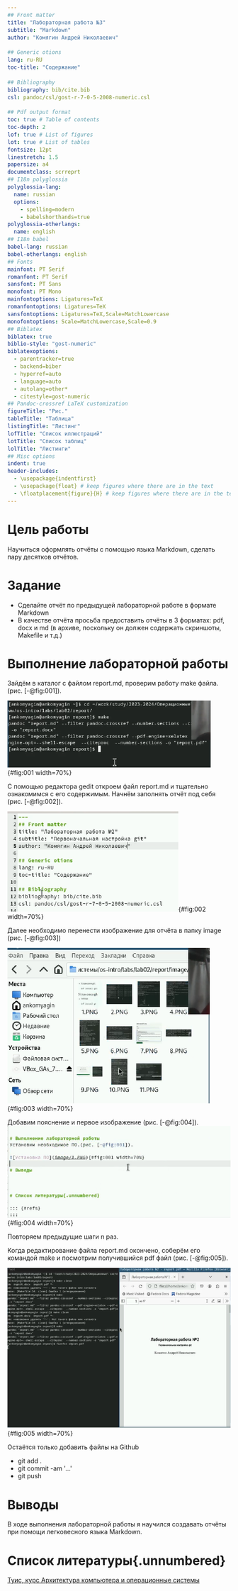 ```yaml
---
## Front matter
title: "Лабораторная работа №3"
subtitle: "Markdown"
author: "Комягин Андрей Николаевич"

## Generic otions
lang: ru-RU
toc-title: "Содержание"

## Bibliography
bibliography: bib/cite.bib
csl: pandoc/csl/gost-r-7-0-5-2008-numeric.csl

## Pdf output format
toc: true # Table of contents
toc-depth: 2
lof: true # List of figures
lot: true # List of tables
fontsize: 12pt
linestretch: 1.5
papersize: a4
documentclass: scrreprt
## I18n polyglossia
polyglossia-lang:
  name: russian
  options:
	- spelling=modern
	- babelshorthands=true
polyglossia-otherlangs:
  name: english
## I18n babel
babel-lang: russian
babel-otherlangs: english
## Fonts
mainfont: PT Serif
romanfont: PT Serif
sansfont: PT Sans
monofont: PT Mono
mainfontoptions: Ligatures=TeX
romanfontoptions: Ligatures=TeX
sansfontoptions: Ligatures=TeX,Scale=MatchLowercase
monofontoptions: Scale=MatchLowercase,Scale=0.9
## Biblatex
biblatex: true
biblio-style: "gost-numeric"
biblatexoptions:
  - parentracker=true
  - backend=biber
  - hyperref=auto
  - language=auto
  - autolang=other*
  - citestyle=gost-numeric
## Pandoc-crossref LaTeX customization
figureTitle: "Рис."
tableTitle: "Таблица"
listingTitle: "Листинг"
lofTitle: "Список иллюстраций"
lotTitle: "Список таблиц"
lolTitle: "Листинги"
## Misc options
indent: true
header-includes:
  - \usepackage{indentfirst}
  - \usepackage{float} # keep figures where there are in the text
  - \floatplacement{figure}{H} # keep figures where there are in the text
---
```


# Цель работы

Научиться оформлять отчёты с помощью языка Markdown, сделать пару десятков отчётов.

# Задание

* Сделайте отчёт по предыдущей лабораторной работе в формате Markdown
* В качестве отчёта просьба предоставить отчёты в 3 форматах: pdf, docx и md (в архиве,
поскольку он должен содержать скриншоты, Makefile и т.д.)


# Выполнение лабораторной работы

Зайдём в каталог с файлом report.md, проверим работу make файла.(рис. [-@fig:001]).

![Проверка make](image/1.PNG){#fig:001 width=70%}

С помощью редактора gedit откроем файл report.md и тщательно ознакомимся с его содержимым. Начнём заполнять отчёт под себя (рис. [-@fig:002]).

![Ознакомление с отчётом](image/2.PNG){#fig:002 width=70%}

Далее необходимо перенести изображение для отчёта в папку image (рис. [-@fig:003]) 

![Перенос изображений](image/3.PNG){#fig:003 width=70%}

Добавим пояснение и первое изображение (рис. [-@fig:004]).
![Добавление изображения](image/4.PNG){#fig:004 width=70%}

Повторяем предыдущие шаги n раз.

Когда редактирование файла report.md окончено, соберём его командой make и посмотрим получившийся pdf файл (рис. [-@fig:005]).

![Просмотр результата](image/5.PNG){#fig:005 width=70%}

Остаётся только добавить файлы на Github
* git add .
* git commit -am '...'
* git push
 
# Выводы

В ходе выполнения лабораторной работы я научился создавать отчёты при помощи легковесного языка Markdown.

# Список литературы{.unnumbered}

[Туис, курс Архитектура компьютера и операционные системы](https://esystem.rudn.ru/course/view.php?id=5790)
